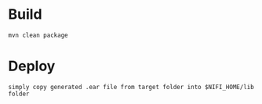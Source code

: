 # Build
    mvn clean package
    
# Deploy
    simply copy generated .ear file from target folder into $NIFI_HOME/lib folder